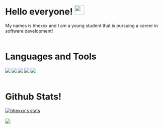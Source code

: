 # Hello everyone! <img src="https://raw.githubusercontent.com/MartinHeinz/MartinHeinz/master/wave.gif" width="30px">

My names is hhexxx and I am a young student that is pursuing a career in software development!
<br>
<br>

# Languages and Tools

![](https://img.shields.io/badge/Code-Python-informational?style=flat&logo=python&logoColor=white&color=2bbc8a)
![](https://img.shields.io/badge/Code-PHP-informational?style=flat&logo=php&logoColor=white&color=2bbc8a)
![](https://img.shields.io/badge/Tools-MongoDB-informational?style=flat&logo=mongodb&logoColor=white&color=2bbc8a)
![](https://img.shields.io/badge/Tools-MySQL-informational?style=flat&logo=mysql&logoColor=white&color=2bbc8a)
![](https://img.shields.io/badge/Editor-PyCharm-informational?style=flat&logo=pycharm&logoColor=white&color=2bbc8a)
<br>
<br>
# Github Stats!
<a href="https://github.com/hhexxx">
  <img align="center" src="https://github-readme-stats.vercel.app/api?username=hhexxx&show_icons=true&include_all_commits=true&show_icons=true&title_color=fff&icon_color=79ff97&text_color=9f9f9f&bg_color=151515" alt="hhexxx's stats" />
</a>
<br><br>
<a href="https://github.com/hhexxx?tab=repositories">
  <img align="center" src="https://github-readme-stats.vercel.app/api/top-langs/?username=hhexxx&layout=compact&show_icons=true&title_color=fff&icon_color=79ff97&text_color=9f9f9f&bg_color=151515" />
</a>
<br>
<br>

